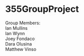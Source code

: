 # 355GroupProject
 Group Members: <br>
Ian Mullins <br>
Ian Wynn <br>
Joey Fondaco <br>
Dara Olusina <br>
Matthew Vinso <br>
